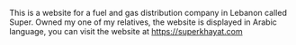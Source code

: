 This is a website for a fuel and gas distribution company in Lebanon called Super. Owned my one of my relatives, the website is displayed in Arabic language, you can visit the website at https://superkhayat.com
